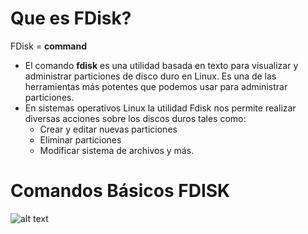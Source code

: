 # Que es FDisk?  
FDisk = **command**  
- El comando **fdisk** es una utilidad basada en texto para visualizar y administrar particiones de disco duro en Linux. Es una de las herramientas más potentes que podemos usar para administrar particiones.  
- En sistemas operativos Linux la utilidad Fdisk nos permite realizar diversas acciones sobre los discos duros tales como:  
   - Crear y editar nuevas particiones
   - Eliminar particiones
   - Modificar sistema de archivos y más.  
   
   
# Comandos Básicos FDISK  
![alt text](https://lh6.googleusercontent.com/xjH3Vqtb2iQS3uwFNf1VAtP6Zi3rccbp4Plnpn81FfWWmEwfZWPp33bWC1bMBMk7MoZEUfonWSgLuz7y4mut=w1366-h631) 
